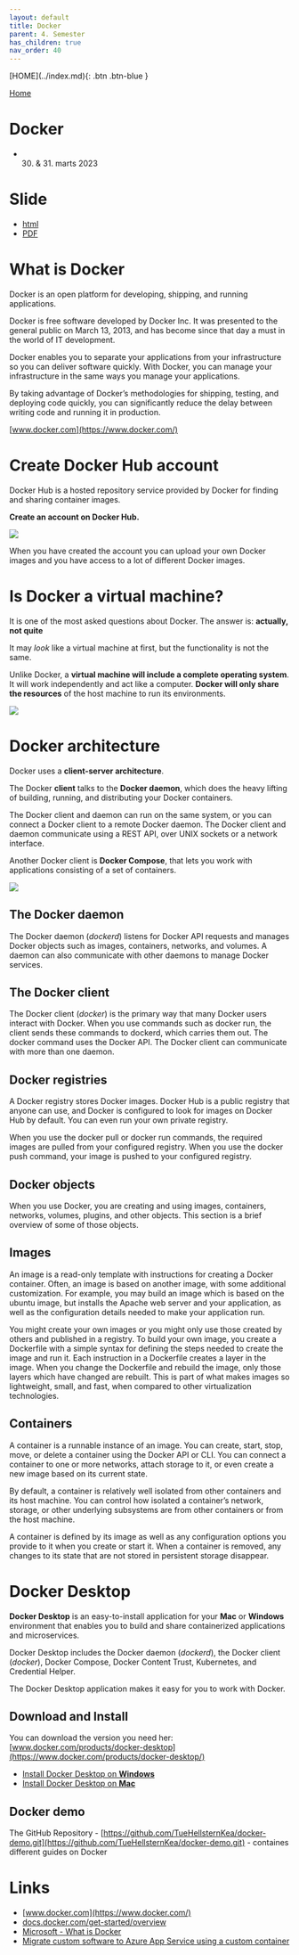 ```yaml
---
layout: default
title: Docker
parent: 4. Semester
has_children: true
nav_order: 40
---
```


<span class="fs-1">
[HOME](../index.md){: .btn .btn-blue }
</span>

[Home](../modul-4-2.md)
# Docker
- 30. & 31. marts 2023

# Slide
- [html](./_slide/Docker.html)
- [PDF](./_slide/Docker.pdf)

# What is Docker
Docker is an open platform for developing, shipping, and running applications.

Docker is free software developed by Docker Inc. It was presented to the general public on March 13, 2013, and has become since that day a must in the world of IT development.

Docker enables you to separate your applications from your infrastructure so you can deliver software quickly. With Docker, you can manage your infrastructure in the same ways you manage your applications.

By taking advantage of Docker’s methodologies for shipping, testing, and deploying code quickly, you can significantly reduce the delay between writing code and running it in production.

[www.docker.com](https://www.docker.com/)

# Create Docker Hub account
Docker Hub is a hosted repository service provided by Docker for finding and sharing container images.

**Create an account on Docker Hub.**

![](./_image/docker-hub-1.jpg)

When you have created the account you can upload your own Docker images and you have access to a lot of different Docker images.


# Is Docker a virtual machine?
It is one of the most asked questions about Docker. The answer is: **actually, not quite**

It may *look* like a virtual machine at first, but the functionality is not the same.

Unlike Docker, a **virtual machine will include a complete operating system**. It will work independently and act like a computer.
**Docker will only share the resources** of the host machine to run its environments.

![](./_image/docker_vs_wm.jpg)

# Docker architecture
Docker uses a **client-server architecture**. 

The Docker **client** talks to the **Docker daemon**, which does the heavy lifting of building, running, and distributing your Docker containers. 

The Docker client and daemon can run on the same system, or you can connect a Docker client to a remote Docker daemon. The Docker client and daemon communicate using a REST API, over UNIX sockets or a network interface. 

Another Docker client is **Docker Compose**, that lets you work with applications consisting of a set of containers.

![](https://docs.docker.com/engine/images/architecture.svg)

## The Docker daemon
The Docker daemon (*dockerd*) listens for Docker API requests and manages Docker objects such as images, containers, networks, and volumes. A daemon can also communicate with other daemons to manage Docker services.

## The Docker client
The Docker client (*docker*) is the primary way that many Docker users interact with Docker. When you use commands such as docker run, the client sends these commands to dockerd, which carries them out. The docker command uses the Docker API. The Docker client can communicate with more than one daemon.

## Docker registries
A Docker registry stores Docker images. Docker Hub is a public registry that anyone can use, and Docker is configured to look for images on Docker Hub by default. You can even run your own private registry.

When you use the docker pull or docker run commands, the required images are pulled from your configured registry. When you use the docker push command, your image is pushed to your configured registry.

## Docker objects
When you use Docker, you are creating and using images, containers, networks, volumes, plugins, and other objects. This section is a brief overview of some of those objects.

## Images
An image is a read-only template with instructions for creating a Docker container. Often, an image is based on another image, with some additional customization. For example, you may build an image which is based on the ubuntu image, but installs the Apache web server and your application, as well as the configuration details needed to make your application run.

You might create your own images or you might only use those created by others and published in a registry. To build your own image, you create a Dockerfile with a simple syntax for defining the steps needed to create the image and run it. Each instruction in a Dockerfile creates a layer in the image. When you change the Dockerfile and rebuild the image, only those layers which have changed are rebuilt. This is part of what makes images so lightweight, small, and fast, when compared to other virtualization technologies.

## Containers
A container is a runnable instance of an image. You can create, start, stop, move, or delete a container using the Docker API or CLI. You can connect a container to one or more networks, attach storage to it, or even create a new image based on its current state.

By default, a container is relatively well isolated from other containers and its host machine. You can control how isolated a container’s network, storage, or other underlying subsystems are from other containers or from the host machine.

A container is defined by its image as well as any configuration options you provide to it when you create or start it. When a container is removed, any changes to its state that are not stored in persistent storage disappear.

# Docker Desktop
**Docker Desktop** is an easy-to-install application for your **Mac** or **Windows** environment that enables you to build and share containerized applications and microservices. 

Docker Desktop includes the Docker daemon (*dockerd*), the Docker client (*docker*), Docker Compose, Docker Content Trust, Kubernetes, and Credential Helper.

The Docker Desktop application makes it easy for you to work with Docker.

## Download and Install
You can download the version you need her: [www.docker.com/products/docker-desktop](https://www.docker.com/products/docker-desktop/)

- [Install Docker Desktop on **Windows**](https://docs.docker.com/desktop/windows/install/)
- [Install Docker Desktop on **Mac**](https://docs.docker.com/desktop/mac/install/)

## Docker demo
The GitHub Repository - [https://github.com/TueHellsternKea/docker-demo.git](https://github.com/TueHellsternKea/docker-demo.git) - containes different guides on Docker

# Links
- [www.docker.com](https://www.docker.com/)
- [docs.docker.com/get-started/overview](https://docs.docker.com/get-started/overview/)
- [Microsoft - What is Docker](https://docs.microsoft.com/en-us/dotnet/architecture/microservices/container-docker-introduction/docker-defined)
- [Migrate custom software to Azure App Service using a custom container](https://docs.microsoft.com/en-us/azure/app-service/tutorial-custom-container?pivots=container-linux)
